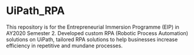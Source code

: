 # UiPath_RPA
This repository is for the Entrepreneurial Immersion Programme (EIP) in AY2020 Semester 2.
Developed custom RPA (Robotic Process Automation) solutions on UiPath, tailored RPA solutions to help businesses increase efficiency in repetitive and mundane processes.

